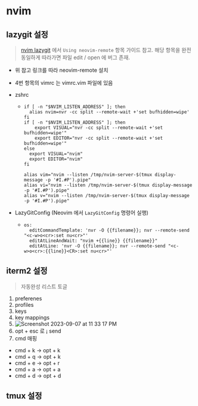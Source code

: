# nvim

## lazygit 설정

> [nvim lazygit](https://github.com/kdheepak/lazygit.nvim) 에서 `Using neovim-remote` 항목 가이드 참고. 해당 항목을 완전 동일하게 따라가면 파일 edit / open 에 버그 존재.

- 위 참고 링크를 따라 neovim-remote 설치
- 4번 항목의 vimrc 는 vimrc.vim 파일에 있음
- zshrc

  - ```
    if [ -n "$NVIM_LISTEN_ADDRESS" ]; then
      alias nvim=nvr -cc split --remote-wait +'set bufhidden=wipe'
    fi
    if [ -n "$NVIM_LISTEN_ADDRESS" ]; then
        export VISUAL="nvr -cc split --remote-wait +'set bufhidden=wipe'"
        export EDITOR="nvr -cc split --remote-wait +'set bufhidden=wipe'"
    else
      export VISUAL="nvim"
      export EDITOR="nvim"
    fi

    alias vim="nvim --listen /tmp/nvim-server-$(tmux display-message -p '#I.#P').pipe"
    alias vi="nvim --listen /tmp/nvim-server-$(tmux display-message -p '#I.#P').pipe"
    alias v="nvim --listen /tmp/nvim-server-$(tmux display-message -p '#I.#P').pipe"
    ```

- LazyGitConfig (Neovim 에서 `LazyGitConfig` 명령어 실행)
  - ```
    os:
      editCommandTemplate: 'nvr -O {{filename}}; nvr --remote-send "<c-w>o<cr>:set nu<cr>"'
      editAtLineAndWait: "nvim +{{line}} {{filename}}"
      editAtLine: 'nvr -O {{filename}}; nvr --remote-send "<c-w>o<cr>:{{line}}<CR>:set nu<cr>"'
    ```

## iterm2 설정

> 자동완성 리스트 토글

1. preferenes
2. profiles
3. keys
4. key mappings
5. ![Screenshot 2023-09-07 at 11 33 17 PM](https://github.com/simian114/nvim/assets/49119625/3e01ffc2-6eab-43ef-a12d-51c53a533921)
6. opt + esc 로 ¡ send
7. cmd 매핑
  - cmd + k -> opt + k
  - cmd + q -> opt + k
  - cmd + e -> opt + r
  - cmd + a -> opt + a
  - cmd + d -> opt + d

## tmux 설정
